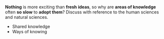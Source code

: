 **Nothing** is more exciting than **fresh** **ideas**, so why are **areas of knowledge** often **so slow** to **adopt them**? Discuss with reference to the human sciences and natural sciences.

- Shared knowledge
- Ways of knowing
